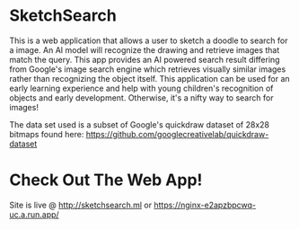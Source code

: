 # SketchSearch
This is a web application that allows a user to sketch a doodle to search for a image. An AI model will recognize the drawing and retrieve images that match the query. This app provides an AI powered search result differing from Google's image search engine which retrieves visually similar images rather than recognizing the object itself.
This application can be used for an early learning experience and help with young children's recognition of objects and early development. Otherwise, it's a nifty way to search for images!

The data set used is a subset of Google's quickdraw dataset of 28x28 bitmaps found here: https://github.com/googlecreativelab/quickdraw-dataset 
# Check Out The Web App!
Site is live @ http://sketchsearch.ml or https://nginx-e2apzbpcwq-uc.a.run.app/
